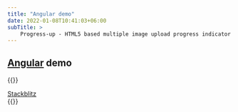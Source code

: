 ```yaml
---
title: "Angular demo"
date: 2022-01-08T10:41:03+06:00
subTitle: >
    Progress-up - HTML5 based multiple image upload progress indicator plugin demos
---
```



## [Angular](https://angular.io) demo

<!--
{{<rawhtml>}}
<div class="w-full">
<iframe
class="layout-frame"
src="https://stackblitz.com/edit/angular-ivy-pu628h?embed=1&file=src/app/app.component.ts"></iframe>
</div>
{{</rawhtml>}}
-->

{{<rawhtml>}}
<div class="flex justify-center">
<a target="_blank" href="https://angular-ivy-pu628h.stackblitz.io" class="bg-blue-200 rounded shadow-md text-black px-4 py-3 no-underline">Stackblitz </a>
</div>
{{</rawhtml>}}



